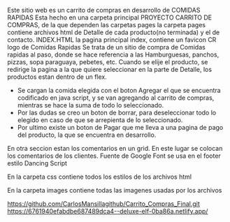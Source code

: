 Este sitio web es un carrito de compras en desarrollo de COMIDAS RAPIDAS
Esta hecho en una carpeta principal PROYECTO CARRITO DE COMPRAS, de la que dependen las carpetas pages
la carpeta pages contiene archivos html de Detalle de cada producto(no terminada) y el de contacto.
INDEX.HTML
la pagina principal index, contiene un favicon CR logo de Comidas Rapidas 
Se trata de un sitio de compra de Comidas rapidas al paso, donde se hace referencia a las Hamburguesas, panchos, pizzas, sopa paraguaya, pebetes, etc.
Cuando se elije el producto, se redirige la pagina a la que quiere seleccionar en la parte de Detalle, los productos estan dentro de un flex.
* Se cargan la comida elegida con el boton Agregar el que se encuentra codificado en java script, y se van agregando al carrito de compras, mientras se hace la suma de todo lo seleccionado.
* Por las dudas se creo un boton de borrar, para deseleccionar todo lo elegido en caso de que se arrepienta de lo seleccionado.
* Por ultimo existe un boton de Pagar que me lleva a una pagina de pago del producto, la que se encuentra en desarrollo.

En otra seccion estan los comentarios en un grid. En este lugar se colocan los comentarios de los clientes.
Fuente de Google Font se usa en el footer estilo Dancing Script

En la carpeta css contiene todos los estilos de los archivos html

En la carpeta images contiene todas las imagenes usadas por los archivos

https://github.com/CarlosMansillagithub/Carrito_Compras_Final.git
https://6761940efabdbe687489dca4--deluxe-elf-0ba86a.netlify.app/
